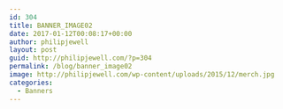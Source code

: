 ```yaml
---
id: 304
title: BANNER_IMAGE02
date: 2017-01-12T00:08:17+00:00
author: philipjewell
layout: post
guid: http://philipjewell.com/?p=304
permalink: /blog/banner_image02
image: http://philipjewell.com/wp-content/uploads/2015/12/merch.jpg
categories:
  - Banners
---
```

